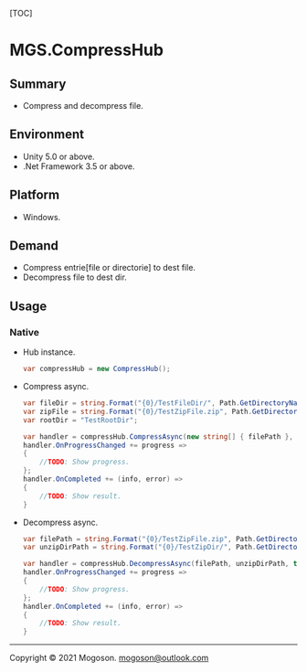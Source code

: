 [TOC]

# MGS.CompressHub

## Summary
- Compress and decompress file.

## Environment
- Unity 5.0 or above.
- .Net Framework 3.5 or above.

## Platform
- Windows.

## Demand
- Compress entrie[file or directorie] to dest file.
- Decompress file to dest dir.

## Usage
### Native

- Hub instance.

  ```c#
  var compressHub = new CompressHub();
  ```

  

- Compress async.

  ```c#
  var fileDir = string.Format("{0}/TestFileDir/", Path.GetDirectoryName(filePath));
  var zipFile = string.Format("{0}/TestZipFile.zip", Path.GetDirectoryName(filePath));
  var rootDir = "TestRootDir";
  
  var handler = compressHub.CompressAsync(new string[] { filePath }, zipFile, Encoding.UTF8, rootDir, true);
  handler.OnProgressChanged += progress =>
  {
      //TODO: Show progress.
  };
  handler.OnCompleted += (info, error) =>
  {
      //TODO: Show result.
  }
  ```
  
- Decompress async.

  ```C#
  var filePath = string.Format("{0}/TestZipFile.zip", Path.GetDirectoryName(filePath));
  var unzipDirPath = string.Format("{0}/TestZipDir/", Path.GetDirectoryName(filePath));
  
  var handler = compressHub.DecompressAsync(filePath, unzipDirPath, true);
  handler.OnProgressChanged += progress =>
  {
      //TODO: Show progress.
  };
  handler.OnCompleted += (info, error) =>
  {
      //TODO: Show result.
  }
  ```

------

Copyright © 2021 Mogoson.	mogoson@outlook.com